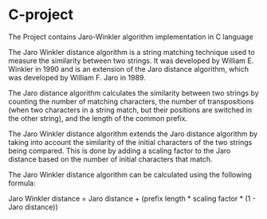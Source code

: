 # C-project

The Project contains Jaro-Winkler algorithm implementation in C language 

The Jaro Winkler distance algorithm is a string matching technique used to measure the similarity between two strings. It was developed by William E. Winkler in 1990 and is an extension of the Jaro distance algorithm, which was developed by William F. Jaro in 1989.

The Jaro distance algorithm calculates the similarity between two strings by counting the number of matching characters, the number of transpositions (when two characters in a string match, but their positions are switched in the other string), and the length of the common prefix.

The Jaro Winkler distance algorithm extends the Jaro distance algorithm by taking into account the similarity of the initial characters of the two strings being compared. This is done by adding a scaling factor to the Jaro distance based on the number of initial characters that match.

The Jaro Winkler distance algorithm can be calculated using the following formula:

Jaro Winkler distance = Jaro distance + (prefix length * scaling factor * (1 - Jaro distance))

